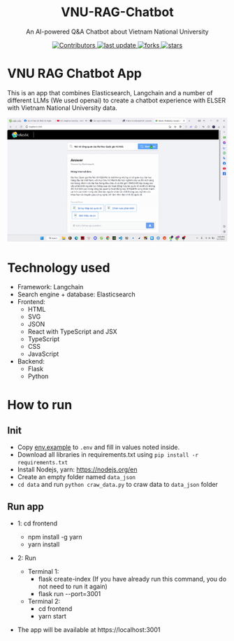 <div align="center">
        <h1>VNU-RAG-Chatbot</h1>
            <p>An AI-powered Q&A Chatbot about Vietnam National University</p>
            <p>
            <a href="https://github.com/zz4353/chatbot_rag_app/graphs/contributors">
                <img src="https://img.shields.io/github/contributors/zz4353/chatbot_rag_app" alt="Contributors" />
            </a>
            <a href="">
                <img src="https://img.shields.io/github/last-commit/zz4353/chatbot_rag_app" alt="last update" />
            <a href="https://github.com/zz4353/chatbot_rag_app/network/members">
		        <img src="https://img.shields.io/github/forks/zz4353/chatbot_rag_app" alt="forks" />
	        </a>
	        <a href="https://github.com/zz4353/chatbot_rag_app/stargazers">
		        <img src="https://img.shields.io/github/stars/zz4353/chatbot_rag_app" alt="stars" />
	        </a>
</div>

# VNU RAG Chatbot App
This is an app that combines Elasticsearch, Langchain and a number of different LLMs (We used openai) to create a chatbot experience with ELSER with Vietnam National University data.

![Screenshot of the sample app](data/example_running.gif)

# Technology used
- Framework: Langchain
- Search engine + database: Elasticsearch
- Frontend:
    - HTML
    - SVG
    - JSON
    - React with TypeScript and JSX
    - TypeScript
    - CSS
    - JavaScript
- Backend:
    - Flask
    - Python

# How to run

## Init
- Copy [env.example](env.example) to `.env` and fill in values noted inside.
- Download all libraries in requirements.txt using ```pip install -r requirements.txt```
- Install Nodejs, yarn: https://nodejs.org/en
- Create an empty folder named `data_json`
- ```cd data``` and run ```python craw_data.py``` to craw data to `data_json` folder
## Run app
- 1: cd frontend
    - npm install -g yarn
    - yarn install
- 2: Run
    - Terminal 1:
        - flask create-index (If you have already run this command, you do not need to run it again)
        - flask run --port=3001
    - Terminal 2:
        - cd frontend
        - yarn start

- The app will be available at https://localhost:3001